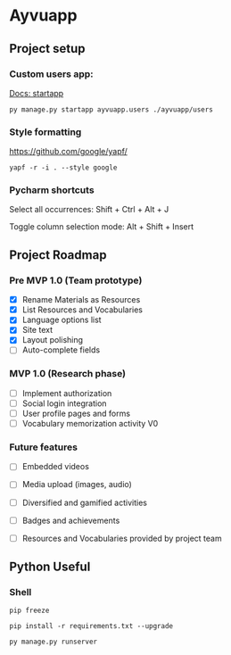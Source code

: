 # Ayvuapp

## Project setup

### Custom users app:

[Docs: startapp](https://docs.djangoproject.com/en/4.0/ref/django-admin/#startapp)

````shell
py manage.py startapp ayvuapp.users ./ayvuapp/users
````

### Style formatting

<https://github.com/google/yapf/>

```shell
yapf -r -i . --style google
```

### Pycharm shortcuts

Select all occurrences: Shift + Ctrl + Alt + J 

Toggle column selection mode: Alt + Shift + Insert

## Project Roadmap

### Pre MVP 1.0 (Team prototype)

- [x] Rename Materials as Resources
- [x] List Resources and Vocabularies
- [x] Language options list
- [x] Site text
- [x] Layout polishing
- [ ] Auto-complete fields

### MVP 1.0 (Research phase)

- [ ] Implement authorization
- [ ] Social login integration
- [ ] User profile pages and forms
- [ ] Vocabulary memorization activity V0

### Future features

- [ ] Embedded videos
- [ ] Media upload (images, audio)
- [ ] Diversified and gamified activities
- [ ] Badges and achievements
- [ ] Resources and Vocabularies provided by project team


## Python Useful

### Shell

```shell
pip freeze

pip install -r requirements.txt --upgrade

py manage.py runserver
```